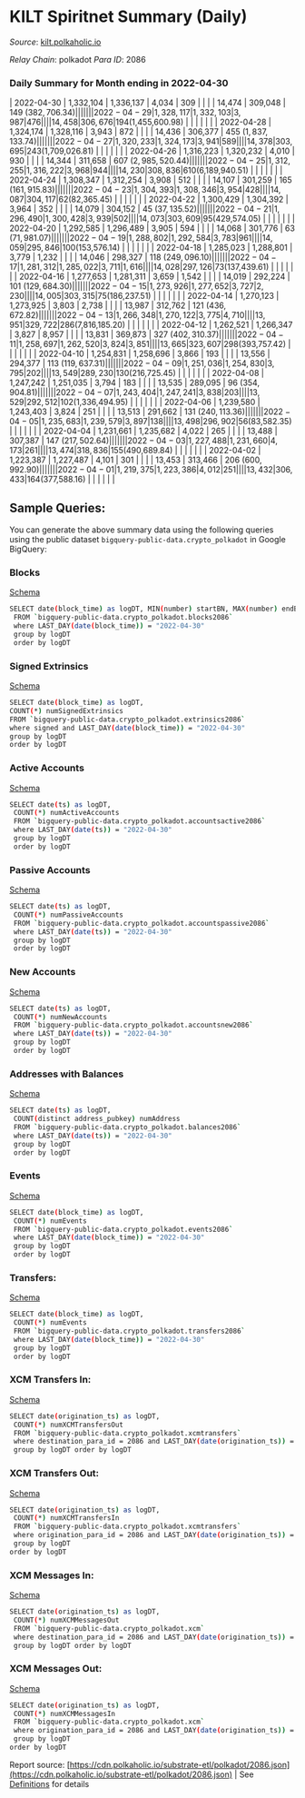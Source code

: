 # KILT Spiritnet Summary (Daily)

_Source_: [kilt.polkaholic.io](https://kilt.polkaholic.io)

*Relay Chain*: polkadot
*Para ID*: 2086



### Daily Summary for Month ending in 2022-04-30


| 2022-04-30 | 1,332,104 | 1,336,137 | 4,034 | 309 |  |  |  | 14,474 | 309,048 | 149 ($382,706.34) |   |   |  |  |  |
| 2022-04-29 | 1,328,117 | 1,332,103 | 3,987 | 476 |  |  |  | 14,458 | 306,676 | 194 ($1,455,600.98) |   |   |  |  |  |
| 2022-04-28 | 1,324,174 | 1,328,116 | 3,943 | 872 |  |  |  | 14,436 | 306,377 | 455 ($1,837,133.74) |   |   |  |  |  |
| 2022-04-27 | 1,320,233 | 1,324,173 | 3,941 | 589 |  |  |  | 14,378 | 303,695 | 243 ($1,709,026.81) |   |   |  |  |  |
| 2022-04-26 | 1,316,223 | 1,320,232 | 4,010 | 930 |  |  |  | 14,344 | 311,658 | 607 ($2,985,520.44) |   |   |  |  |  |
| 2022-04-25 | 1,312,255 | 1,316,222 | 3,968 | 944 |  |  |  | 14,230 | 308,836 | 610 ($6,189,940.51) |   |   |  |  |  |
| 2022-04-24 | 1,308,347 | 1,312,254 | 3,908 | 512 |  |  |  | 14,107 | 301,259 | 165 ($161,915.83) |   |   |  |  |  |
| 2022-04-23 | 1,304,393 | 1,308,346 | 3,954 | 428 |  |  |  | 14,087 | 304,117 | 62 ($82,365.45) |   |   |  |  |  |
| 2022-04-22 | 1,300,429 | 1,304,392 | 3,964 | 352 |  |  |  | 14,079 | 304,152 | 45 ($37,135.52) |   |   |  |  |  |
| 2022-04-21 | 1,296,490 | 1,300,428 | 3,939 | 502 |  |  |  | 14,073 | 303,609 | 95 ($429,574.05) |   |   |  |  |  |
| 2022-04-20 | 1,292,585 | 1,296,489 | 3,905 | 594 |  |  |  | 14,068 | 301,776 | 63 ($71,981.07) |   |   |  |  |  |
| 2022-04-19 | 1,288,802 | 1,292,584 | 3,783 | 961 |  |  |  | 14,059 | 295,846 | 100 ($153,576.14) |   |   |  |  |  |
| 2022-04-18 | 1,285,023 | 1,288,801 | 3,779 | 1,232 |  |  |  | 14,046 | 298,327 | 118 ($249,096.10) |   |   |  |  |  |
| 2022-04-17 | 1,281,312 | 1,285,022 | 3,711 | 1,616 |  |  |  | 14,028 | 297,126 | 73 ($137,439.61) |   |   |  |  |  |
| 2022-04-16 | 1,277,653 | 1,281,311 | 3,659 | 1,542 |  |  |  | 14,019 | 292,224 | 101 ($129,684.30) |   |   |  |  |  |
| 2022-04-15 | 1,273,926 | 1,277,652 | 3,727 | 2,230 |  |  |  | 14,005 | 303,315 | 75 ($186,237.51) |   |   |  |  |  |
| 2022-04-14 | 1,270,123 | 1,273,925 | 3,803 | 2,738 |  |  |  | 13,987 | 312,762 | 121 ($436,672.82) |   |   |  |  |  |
| 2022-04-13 | 1,266,348 | 1,270,122 | 3,775 | 4,710 |  |  |  | 13,951 | 329,722 | 286 ($7,816,185.20) |   |   |  |  |  |
| 2022-04-12 | 1,262,521 | 1,266,347 | 3,827 | 8,957 |  |  |  | 13,831 | 369,873 | 327 ($402,310.37) |   |   |  |  |  |
| 2022-04-11 | 1,258,697 | 1,262,520 | 3,824 | 3,851 |  |  |  | 13,665 | 323,607 | 298 ($393,757.42) |   |   |  |  |  |
| 2022-04-10 | 1,254,831 | 1,258,696 | 3,866 | 193 |  |  |  | 13,556 | 294,377 | 113 ($119,637.31) |   |   |  |  |  |
| 2022-04-09 | 1,251,036 | 1,254,830 | 3,795 | 202 |  |  |  | 13,549 | 289,230 | 130 ($216,725.45) |   |   |  |  |  |
| 2022-04-08 | 1,247,242 | 1,251,035 | 3,794 | 183 |  |  |  | 13,535 | 289,095 | 96 ($354,904.81) |   |   |  |  |  |
| 2022-04-07 | 1,243,404 | 1,247,241 | 3,838 | 203 |  |  |  | 13,529 | 292,512 | 102 ($1,336,494.95) |   |   |  |  |  |
| 2022-04-06 | 1,239,580 | 1,243,403 | 3,824 | 251 |  |  |  | 13,513 | 291,662 | 131 ($240,113.36) |   |   |  |  |  |
| 2022-04-05 | 1,235,683 | 1,239,579 | 3,897 | 138 |  |  |  | 13,498 | 296,902 | 56 ($83,582.35) |   |   |  |  |  |
| 2022-04-04 | 1,231,661 | 1,235,682 | 4,022 | 265 |  |  |  | 13,488 | 307,387 | 147 ($217,502.64) |   |   |  |  |  |
| 2022-04-03 | 1,227,488 | 1,231,660 | 4,173 | 261 |  |  |  | 13,474 | 318,836 | 155 ($490,689.84) |   |   |  |  |  |
| 2022-04-02 | 1,223,387 | 1,227,487 | 4,101 | 301 |  |  |  | 13,453 | 313,466 | 206 ($600,992.90) |   |   |  |  |  |
| 2022-04-01 | 1,219,375 | 1,223,386 | 4,012 | 251 |  |  |  | 13,432 | 306,433 | 164 ($377,588.16) |   |   |  |  |  |

## Sample Queries:
You can generate the above summary data using the following queries using the public dataset `bigquery-public-data.crypto_polkadot` in Google BigQuery:


### Blocks 

[Schema](https://github.com/colorfulnotion/substrate-etl/blob/main/schema/blocks.json)

```bash
SELECT date(block_time) as logDT, MIN(number) startBN, MAX(number) endBN, COUNT(*) numBlocks 
 FROM `bigquery-public-data.crypto_polkadot.blocks2086`  
 where LAST_DAY(date(block_time)) = "2022-04-30" 
 group by logDT 
 order by logDT
```

### Signed Extrinsics 

[Schema](https://github.com/colorfulnotion/substrate-etl/blob/main/schema/extrinsics.json)

```bash
SELECT date(block_time) as logDT, 
COUNT(*) numSignedExtrinsics 
FROM `bigquery-public-data.crypto_polkadot.extrinsics2086`  
where signed and LAST_DAY(date(block_time)) = "2022-04-30" 
group by logDT 
order by logDT
```

### Active Accounts 

[Schema](https://github.com/colorfulnotion/substrate-etl/blob/main/schema/accountsactive.json)

```bash
SELECT date(ts) as logDT, 
 COUNT(*) numActiveAccounts 
 FROM `bigquery-public-data.crypto_polkadot.accountsactive2086` 
 where LAST_DAY(date(ts)) = "2022-04-30" 
 group by logDT 
 order by logDT
```

### Passive Accounts 

[Schema](https://github.com/colorfulnotion/substrate-etl/blob/main/schema/accountspassive.json)

```bash
SELECT date(ts) as logDT, 
 COUNT(*) numPassiveAccounts 
 FROM `bigquery-public-data.crypto_polkadot.accountspassive2086` 
 where LAST_DAY(date(ts)) = "2022-04-30" 
 group by logDT 
 order by logDT
```

### New Accounts 

[Schema](https://github.com/colorfulnotion/substrate-etl/blob/main/schema/accountsnew.json)

```bash
SELECT date(ts) as logDT, 
 COUNT(*) numNewAccounts 
 FROM `bigquery-public-data.crypto_polkadot.accountsnew2086` 
 where LAST_DAY(date(ts)) = "2022-04-30" 
 group by logDT
 order by logDT
```

### Addresses with Balances 

[Schema](https://github.com/colorfulnotion/substrate-etl/blob/main/schema/balances.json)

```bash
SELECT date(ts) as logDT,
 COUNT(distinct address_pubkey) numAddress 
 FROM `bigquery-public-data.crypto_polkadot.balances2086` 
 where LAST_DAY(date(ts)) = "2022-04-30" 
 group by logDT 
 order by logDT
```

### Events 

[Schema](https://github.com/colorfulnotion/substrate-etl/blob/main/schema/events.json)

```bash
SELECT date(block_time) as logDT, 
 COUNT(*) numEvents 
 FROM `bigquery-public-data.crypto_polkadot.events2086` 
 where LAST_DAY(date(block_time)) = "2022-04-30" 
 group by logDT 
 order by logDT
```

### Transfers:

[Schema](https://github.com/colorfulnotion/substrate-etl/blob/main/schema/transfers.json)

```bash
SELECT date(block_time) as logDT, 
 COUNT(*) numEvents 
 FROM `bigquery-public-data.crypto_polkadot.transfers2086` 
 where LAST_DAY(date(block_time)) = "2022-04-30" 
 group by logDT 
 order by logDT
```

### XCM Transfers In: 

[Schema](https://github.com/colorfulnotion/substrate-etl/blob/main/schema/xcmtransfers.json)

```bash
SELECT date(origination_ts) as logDT, 
 COUNT(*) numXCMTransfersOut 
 FROM `bigquery-public-data.crypto_polkadot.xcmtransfers` 
 where destination_para_id = 2086 and LAST_DAY(date(origination_ts)) = "2022-04-30" 
 group by logDT order by logDT
```

### XCM Transfers Out: 

[Schema](https://github.com/colorfulnotion/substrate-etl/blob/main/schema/xcmtransfers.json)

```bash
SELECT date(origination_ts) as logDT, 
 COUNT(*) numXCMTransfersIn 
 FROM `bigquery-public-data.crypto_polkadot.xcmtransfers` 
 where origination_para_id = 2086 and LAST_DAY(date(origination_ts)) = "2022-04-30" 
 group by logDT 
order by logDT
```

### XCM Messages In: 

[Schema](https://github.com/colorfulnotion/substrate-etl/blob/main/schema/xcm.json)

```bash
SELECT date(origination_ts) as logDT, 
 COUNT(*) numXCMMessagesOut 
 FROM `bigquery-public-data.crypto_polkadot.xcm` 
 where destination_para_id = 2086 and LAST_DAY(date(origination_ts)) = "2022-04-30" 
 group by logDT order by logDT
```

### XCM Messages Out: 

[Schema](https://github.com/colorfulnotion/substrate-etl/blob/main/schema/xcm.json)

```bash
SELECT date(origination_ts) as logDT, 
 COUNT(*) numXCMMessagesIn 
 FROM `bigquery-public-data.crypto_polkadot.xcm` 
 where origination_para_id = 2086 and LAST_DAY(date(origination_ts)) = "2022-04-30" 
 group by logDT 
order by logDT
```


Report source: [https://cdn.polkaholic.io/substrate-etl/polkadot/2086.json](https://cdn.polkaholic.io/substrate-etl/polkadot/2086.json) | See [Definitions](/DEFINITIONS.md) for details
